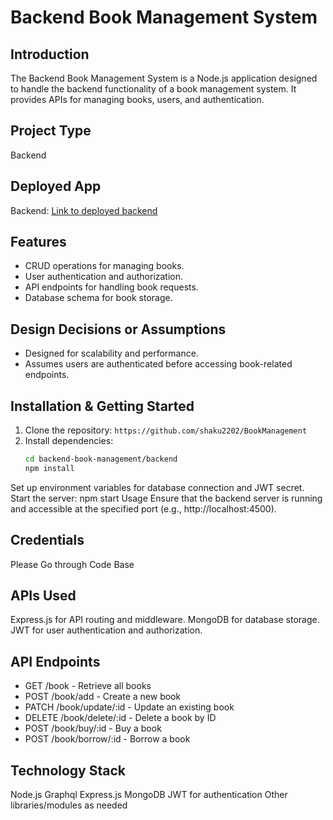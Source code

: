 # Backend Book Management System

## Introduction

The Backend Book Management System is a Node.js application designed to handle the backend functionality of a book management system. It provides APIs for managing books, users, and authentication.

## Project Type

Backend

## Deployed App

Backend: [Link to deployed backend](https://bookmanagement-ono2.onrender.com/)  

## Features

- CRUD operations for managing books.
- User authentication and authorization.
- API endpoints for handling book requests.
- Database schema for book storage.

## Design Decisions or Assumptions

- Designed for scalability and performance.
- Assumes users are authenticated before accessing book-related endpoints.

## Installation & Getting Started

1. Clone the repository: `https://github.com/shaku2202/BookManagement`
2. Install dependencies: 
   ```bash
   cd backend-book-management/backend
   npm install

Set up environment variables for database connection and JWT secret.
Start the server: npm start
Usage
Ensure that the backend server is running and accessible at the specified port (e.g., http://localhost:4500).

## Credentials
Please Go through Code Base

## APIs Used
Express.js for API routing and middleware.
MongoDB for database storage.
JWT for user authentication and authorization.

## API Endpoints

- GET /book - Retrieve all books
- POST /book/add - Create a new book
- PATCH /book/update/:id - Update an existing book
- DELETE /book/delete/:id - Delete a book by ID
- POST /book/buy/:id - Buy a book
- POST /book/borrow/:id - Borrow a book

## Technology Stack
Node.js
Graphql
Express.js
MongoDB
JWT for authentication
Other libraries/modules as needed
